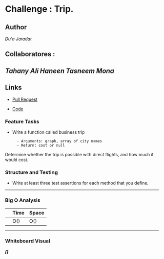 # Challenge : Trip.

## Author
*Du'a Jaradat*

## Collaboratores :
*Tahany Ali*
*Haneen*
*Tasneem*
*Mona*
---

## Links
- [Pull Request](https://github.com/duajaradat/data-structures-and-algorithms/pull/51)

- [Code]()

### Feature Tasks

- Write a function called business trip

        - Arguments: graph, array of city names
        - Return: cost or null

Determine whether the trip is possible with direct flights, and how much it would cost.

### Structure and Testing

 - Write at least three test assertions for each method that you define.


---

### Big O Analysis


|| Time | Space |
|:-----------| :----------- | :----------- |
|| O() | O() |

---


### Whiteboard Visual
***[]***
![]()




